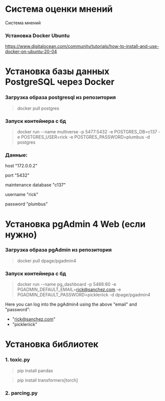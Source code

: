 # Система оценки мнений
Система мнений

### Установка Docker Ubuntu
https://www.digitalocean.com/community/tutorials/how-to-install-and-use-docker-on-ubuntu-20-04





# Установка базы данных PostgreSQL через Docker

### Загрузка образа postgresql из репозитория 
> docker pull postgres

### Запуск контейнера с бд
> docker run --name multiverse -p 5477:5432 -e POSTGRES_DB=c137 -e POSTGRES_USER=rick -e POSTGRES_PASSWORD=plumbus -d postgres

### Данные:
host "172.0.0.2"

port "5432"

maintenance database "c137"

username "rick"

password "plumbus"






# Установка pgAdmin 4 Web (если нужно)
### Загрузка образа pgAdmin из репозитория 
> docker pull dpage/pgadmin4


### Запуск контейнера с бд
> docker run --name pg_dashboard -p 5488:80 -e PGADMIN_DEFAULT_EMAIL=rick@sanchez.com -e PGADMIN_DEFAULT_PASSWORD=pickleriick -d dpage/pgadmin4

Here you can log into the pgAdmin4 using the above "email" and "password":
- "rick@sanchez.com"
- "pickleriick"







# Установка библиотек

### 1. toxic.py

> pip install pandas 

> pip install transformers[torch]

### 2. parcing.py

